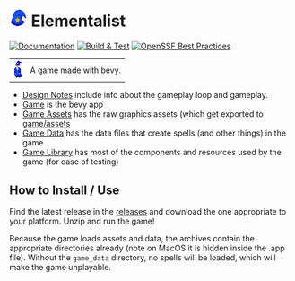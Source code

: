 # ![game icon](./game_assets/Icon/F0.png) Elementalist

[![Documentation](https://github.com/nwesterhausen/elementalist/actions/workflows/docs.yml/badge.svg)](https://nwesterhausen.github.io/elementalist/)
[![Build & Test](https://github.com/nwesterhausen/elementalist/actions/workflows/rust.yml/badge.svg)](https://github.com/nwesterhausen/elementalist/actions/workflows/rust.yml)
[![OpenSSF Best Practices](https://www.bestpractices.dev/projects/8337/badge)](https://www.bestpractices.dev/projects/8337)

|                                                  |                        |
| ------------------------------------------------ | ---------------------- |
| ![wizard](<./game_assets/Elementalist 2/F0.png>) | A game made with bevy. |

- [Design Notes](./design_notes) include info about the gameplay loop and gameplay.
- [Game](./game) is the bevy app
- [Game Assets](./game_assets) has the raw graphics assets (which get exported to [game/assets](./game/assets/)
- [Game Data](./game_data) has the data files that create spells (and other things) in the game
- [Game Library](./game_library) has most of the components and resources used by the game (for ease of testing)

## How to Install / Use

Find the latest release in the [releases](https://github.com/nwesterhausen/elementalist/releases) and download the one appropriate to your platform. Unzip and run the game!

Because the game loads assets and data, the archives contain the appropriate directories already (note on MacOS it is hidden inside the .app file). Without the `game_data`
directory, no spells will be loaded, which will make the game unplayable.
